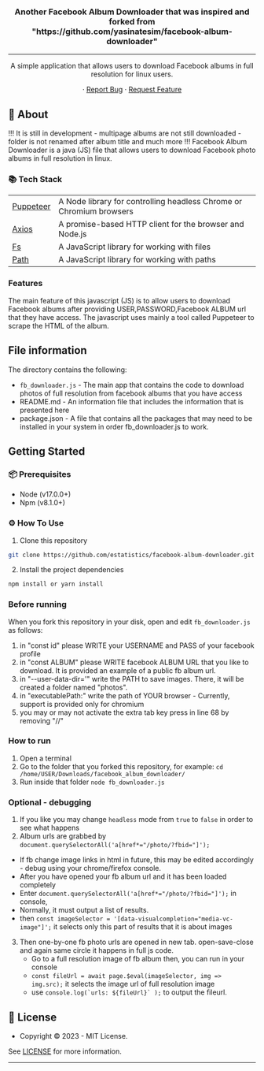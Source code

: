 <h3 align="center">
Another Facebook Album Downloader that was inspired and forked from </br> "https://github.com/yasinatesim/facebook-album-downloader" 
</h3>
<hr />

<p  align="center">A simple application that allows users to download Facebook albums in full resolution for linux users.</p>
<p align="center">
  · <a href="https://github.com/estatistics/facebook-album-downloader/issues">Report Bug</a>
  · <a href="https://github.com/estatistics/facebook-album-downloader/issues">Request Feature</a>
</p>

## 📖 About 
!!! It is still in development - multipage albums are not still downloaded - folder is not renamed after album title and much more !!!
Facebook Album Downloader is a java (JS) file that allows users to download Facebook photo albums in full resolution in linux. 

### 📚 Tech Stack

<table>
</tr>
  <tr>
  <td><a href="https://pptr.dev/">Puppeteer</a></td>
  <td>A Node library for controlling headless Chrome or Chromium browsers</td>
  </tr>
  <tr>
  <td><a href="https://axios-http.com/">Axios</a></td>
  <td>A promise-based HTTP client for the browser and Node.js</td>
  </tr>
  <tr>
  <td><a href="https://nodejs.org/api/fs.html">Fs</a></td>
  <td>A JavaScript library for working with files</td>
  </td>
  <tr>
  <td><a href="https://nodejs.org/api/path.html">Path</a></td>
  <td>A JavaScript library for working with paths</td>
  </td>
</tr>
</table>


### Features

The main feature of this javascript (JS) is to allow users to download Facebook albums after providing USER,PASSWORD,Facebook ALBUM url that they have access. The javascript uses mainly a tool called Puppeteer to scrape the HTML of the album.

## File information

The directory contains the following:

- `fb_downloader.js` - The main app that contains the code to download photos of full resolution from facebook albums that you have access
- README.md - An information file that includes the information that is presented here
- package.json - A file that contains all the packages that may need to be installed in your system in order fb_downloader.js to work.

## Getting Started

### 📦 Prerequisites

- Node (v17.0.0+)
- Npm (v8.1.0+)

### ⚙️ How To Use

1.  Clone this repository
```bash
git clone https://github.com/estatistics/facebook-album-downloader.git
```

2. Install the project dependencies
```bash
npm install or yarn install 
```
### Before running
When you fork this repository in your disk, open and edit `fb_downloader.js` as follows: 

1. in "const id" please WRITE your USERNAME and PASS of your facebook profile
2. in "const ALBUM" please WRITE facebook ALBUM URL that you like to download. It is provided an example of a public fb album url. 
3. in "--user-data-dir='"  write the PATH to save images. There, it will be created a folder named "photos".
4. in "executablePath:" write the path of YOUR browser - Currently, support is provided only for chromium 
5. you may or may not activate the extra tab key press in line 68 by removing "//"

### How to run 
1. Open a terminal 
2. Go to the folder that you forked this repository, for example: `cd /home/USER/Downloads/facebook_album_downloader/`
3. Run inside that folder `node fb_downloader.js` 

### Optional - debugging
1. If you like you may change `headless` mode from `true` to `false` in order to see what happens
2. Album urls are grabbed by `document.querySelectorAll('a[href*="/photo/?fbid="]');` 
  - If fb change image links in html in future, this may be edited accordingly - debug using your chrome/firefox console.
  - After you have opened your fb album url and it has been loaded completely
  - Enter `document.querySelectorAll('a[href*="/photo/?fbid="]');` in console,
  - Normally, it must output a list of results.
  - then `const imageSelector = '[data-visualcompletion="media-vc-image"]';` it selects only this part of results that it is about images
3. Then one-by-one fb photo urls are opened in new tab. open-save-close and again same circle it happens in full js code.
   - Go to a full resolution image of fb album then, you can run in your console 
   - `const fileUrl = await page.$eval(imageSelector, img => img.src);` it selects the image url of full resolution image
   - use ```console.log(`urls: ${fileUrl}` );``` to output the fileurl.


## 🔑 License

- Copyright © 2023 - MIT License.

See [LICENSE](https://github.com/yasinatesim/facebook-album-downloader/blob/main/LICENSE) for more information.

---
